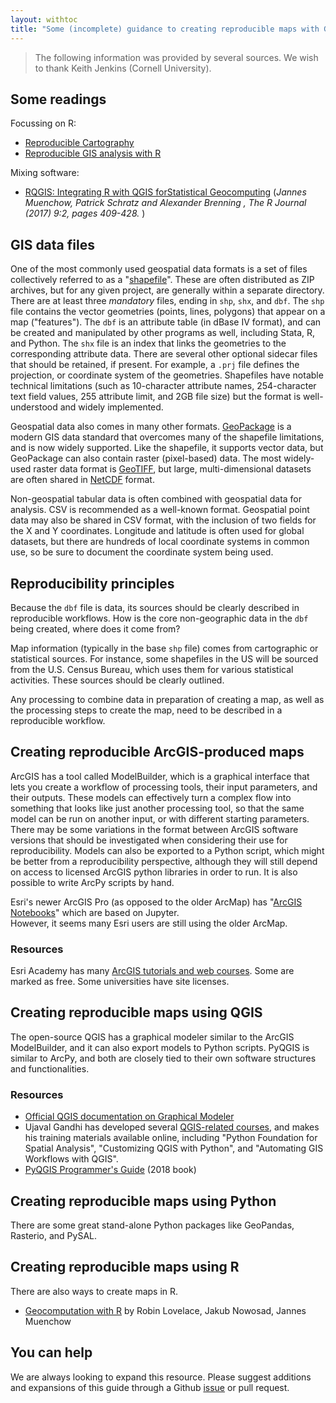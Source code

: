 ```yaml
---
layout: withtoc
title: "Some (incomplete) guidance to creating reproducible maps with GIS software"
---
```


> The following information was provided by several sources. We wish to thank Keith Jenkins (Cornell University).

## Some readings

Focussing on R:

- [Reproducible Cartography](https://riatelab.github.io/ReproducibleCartography/paper/paper.html) 
- [Reproducible GIS analysis with R](https://staff.washington.edu/phurvitz/r_gis/)

Mixing software:

- [RQGIS: Integrating R with QGIS forStatistical Geocomputing](https://journal.r-project.org/archive/2017/RJ-2017-067/RJ-2017-067.pdf) (*Jannes Muenchow, Patrick Schratz and Alexander Brenning , The R Journal (2017) 9:2, pages 409-428.* )

## GIS data files

One of the most commonly used geospatial data formats is a set of files collectively referred to as a "[shapefile](https://en.wikipedia.org/wiki/Shapefile)".  These are often distributed as ZIP archives, but for any given project, are generally within a separate directory. There are at least three *mandatory* files, ending in `shp`, `shx`, and `dbf`.  The `shp` file contains the vector geometries (points, lines, polygons) that appear on a map ("features").  The `dbf` is an attribute table (in dBase IV format), and can be created and manipulated by other programs as well, including Stata, R, and Python.  The `shx` file is an index that links the geometries to the corresponding attribute data.  There are several other optional sidecar files that should be retained, if present.  For example, a `.prj` file defines the projection, or coordinate system of the geometries.  Shapefiles have notable technical limitations (such as 10-character attribute names, 254-character text field values, 255 attribute limit, and 2GB file size) but the format is well-understood and widely implemented.

Geospatial data also comes in many other formats.  [GeoPackage](https://www.geopackage.org/) is a modern GIS data standard that overcomes many of the shapefile limitations, and is now widely supported.  Like the shapefile, it supports vector data, but GeoPackage can also contain raster (pixel-based) data.  The most widely-used raster data format is [GeoTIFF](https://en.wikipedia.org/wiki/GeoTIFF), but large, multi-dimensional datasets are often shared in [NetCDF](https://en.wikipedia.org/wiki/NetCDF) format.

Non-geospatial tabular data is often combined with geospatial data for analysis.  CSV is recommended as a well-known format.  Geospatial point data may also be shared in CSV format, with the inclusion of two fields for the X and Y coordinates.  Longitude and latitude is often used for global datasets, but there are hundreds of local coordinate systems in common use, so be sure to document the coordinate system being used.

## Reproducibility principles

Because the `dbf` file is data, its sources should be clearly described in reproducible workflows. How is the core non-geographic data in the `dbf` being created, where does it come from? 

Map information (typically in the base `shp` file) comes from cartographic or statistical sources. For instance, some shapefiles in the US will be sourced from the U.S. Census Bureau, which uses them for various statistical activities. These sources should be clearly outlined.

Any processing to combine data in preparation of creating a map, as well as the processing steps to create the map, need to be described in a reproducible workflow.


## Creating reproducible ArcGIS-produced maps

ArcGIS has a tool called ModelBuilder, which is a graphical
interface that lets you create a workflow of processing tools, their
input parameters, and their outputs.  These models can effectively
turn a complex flow into something that looks like just another
processing tool, so that the same model can be run on another input,
or with different starting parameters.  There may be some variations in
the format between ArcGIS software versions that should be
investigated when considering their use for reproducibility.  Models
can also be exported to a Python script, which might be better from a
reproducibility perspective, although they will still depend on access
to licensed ArcGIS python libraries in order to run.  It is also
possible to write ArcPy scripts by hand.

Esri's newer ArcGIS Pro (as opposed to the
older ArcMap) has "[ArcGIS Notebooks](https://pro.arcgis.com/en/pro-app/arcpy/get-started/pro-notebooks.htm)" which are based on Jupyter.  
However, it seems many Esri users are still using the older ArcMap.

### Resources

Esri Academy has many [ArcGIS tutorials and web courses](https://www.esri.com/training/catalog/search/).  Some are
marked as free.  Some universities have site licenses.  

## Creating reproducible maps using QGIS

The open-source QGIS has a graphical modeler similar to the ArcGIS
ModelBuilder, and it can also export models to Python scripts.  PyQGIS
is similar to ArcPy, and both are closely tied to their own software
structures and functionalities.  

### Resources

- [Official QGIS documentation on Graphical Modeler](https://docs.qgis.org/3.10/en/docs/user_manual/processing/modeler.html)
- Ujaval Gandhi has developed several [QGIS-related courses](https://courses.spatialthoughts.com/), and makes
his training materials available online, including "Python Foundation
for Spatial Analysis", "Customizing QGIS with Python", and "Automating
GIS Workflows with QGIS".
- [PyQGIS Programmer's Guide](https://locatepress.com/ppg3) (2018 book)


## Creating reproducible maps using Python

There are  some great
stand-alone Python packages like GeoPandas, Rasterio, and PySAL.

## Creating reproducible maps using R

There are also ways to create maps in R.

- [Geocomputation with R](https://geocompr.robinlovelace.net/) by Robin Lovelace, Jakub Nowosad, Jannes Muenchow

## You can help

We are always looking to expand this resource. Please suggest additions and expansions of this guide through a Github [issue](https://github.com/social-science-data-editors/guidance/issues/new/choose) or pull request.

